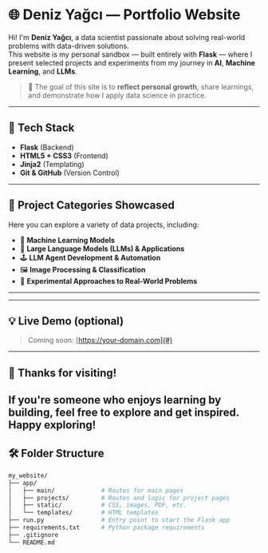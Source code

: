 # 🌐 Deniz Yağcı — Portfolio Website

Hi! I'm **Deniz Yağcı**, a data scientist passionate about solving real-world problems with data-driven solutions.  
This website is my personal sandbox — built entirely with **Flask** — where I present selected projects and experiments from my journey in **AI**, **Machine Learning**, and **LLMs**.

> 📌 The goal of this site is to **reflect personal growth**, share learnings, and demonstrate how I apply data science in practice.

---

## 🚀 Tech Stack

- **Flask** (Backend)
- **HTML5 + CSS3** (Frontend)
- **Jinja2** (Templating)
- **Git & GitHub** (Version Control)

---

## 📁 Project Categories Showcased

Here you can explore a variety of data projects, including:

- 🤖 **Machine Learning Models**
- 🧠 **Large Language Models (LLMs) & Applications**
- 🕹 **LLM Agent Development & Automation**
- 🖼 **Image Processing & Classification**
- 🧪 **Experimental Approaches to Real-World Problems**

---

---
## 💡 Live Demo (optional)

> Coming soon: [https://your-domain.com](#)

---

## 🙌 Thanks for visiting!

If you're someone who enjoys learning by building, feel free to explore and get inspired.  
**Happy exploring!**
---

## 🛠 Folder Structure

```bash
my_website/
├── app/
│   ├── main/             # Routes for main pages
│   ├── projects/         # Routes and logic for project pages
│   ├── static/           # CSS, images, PDF, etc.
│   └── templates/        # HTML templates
├── run.py                # Entry point to start the Flask app
├── requirements.txt      # Python package requirements
├── .gitignore
└── README.md

